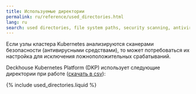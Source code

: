 ```yaml
---
title: Используемые директории
permalink: ru/reference/used_directories.html
lang: ru
search: used directories, file system paths, security scanning, antivirus configuration, directory structure, используемые директории, пути файловой системы, конфигурация антивируса, структура директорий
---
```


Если узлы кластера Kubernetes анализируются сканерами безопасности (антивирусными средствами), то может потребоваться их настройка для исключения ложноположительных срабатываний.

Deckhouse Kubernetes Platform (DKP) использует следующие директории при работе ([скачать в csv](../deckhouse-directories.csv)):

{% include used_directories.liquid %}
